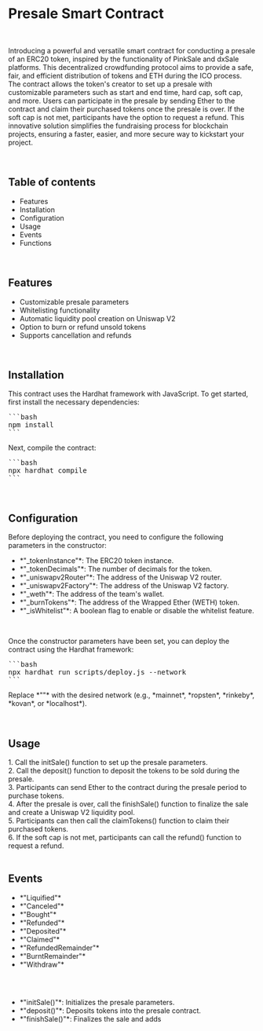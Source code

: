 
<h1>Presale Smart Contract</h1>
<br>
<p>
Introducing a powerful and versatile smart contract for conducting a presale of an ERC20 token, inspired by the functionality of PinkSale and dxSale platforms. This decentralized crowdfunding protocol aims to provide a safe, fair, and efficient distribution of tokens and ETH during the ICO process. The contract allows the token's creator to set up a presale with customizable parameters such as start and end time, hard cap, soft cap, and more. Users can participate in the presale by sending Ether to the contract and claim their purchased tokens once the presale is over. If the soft cap is not met, participants have the option to request a refund. This innovative solution simplifies the fundraising process for blockchain projects, ensuring a faster, easier, and more secure way to kickstart your project.
</p>
<br>
<h2>Table of contents</h2>
<ul>
    <li>Features</li>
    <li>Installation</li>
    <li>Configuration</li>
    <li>Usage</li>
    <li>Events</li>
    <li>Functions</li>
</ul>
<br>
<h2>Features</h2>
<ul>
    <li>Customizable presale parameters</li>
    <li>Whitelisting functionality</li>
    <li>Automatic liquidity pool creation on Uniswap V2</li>
    <li>Option to burn or refund unsold tokens</li>
    <li>Supports cancellation and refunds</li>
</ul>
<br>
<h2>Installation</h2>
<p>This contract uses the Hardhat framework with JavaScript. To get started, first install the necessary dependencies:</p>
<pre>
```bash
npm install
```
</pre>
<p>Next, compile the contract:</p>
<pre>
```bash
npx hardhat compile
```
</pre>
<br>
<h2>Configuration</h2>
<p>Before deploying the contract, you need to configure the following parameters in the constructor:</p>
<ul>
    <li>*"_tokenInstance"*: The ERC20 token instance.</li>
    <li>*"_tokenDecimals"*: The number of decimals for the token.</li>
    <li>*"_uniswapv2Router"*: The address of the Uniswap V2 router.</li>
    <li>*"_uniswapv2Factory"*: The address of the Uniswap V2 factory.</li>
    <li>*"_weth"*: The address of the team's wallet.</li>
    <li>*"_burnTokens"*: The address of the Wrapped Ether (WETH) token.</li>
    <li>*"_isWhitelist"*: A boolean flag to enable or disable the whitelist feature.</li>
</ul>
<br>
<p>Once the constructor parameters have been set, you can deploy the contract using the Hardhat framework:</p>
<pre>
```bash
npx hardhat run scripts/deploy.js --network <network_name>
```
</pre>
<p>Replace *"<network_name>"* with the desired network (e.g., *mainnet*, *ropsten*, *rinkeby*, *kovan*, or *localhost*).</p>
<br>
<h2>Usage</h2>
1. Call the initSale() function to set up the presale parameters.<br>
2. Call the deposit() function to deposit the tokens to be sold during the presale.<br>
3. Participants can send Ether to the contract during the presale period to purchase tokens.<br>
4. After the presale is over, call the finishSale() function to finalize the sale and create a Uniswap V2 liquidity pool.<br>
5. Participants can then call the claimTokens() function to claim their purchased tokens.<br>
6. If the soft cap is not met, participants can call the refund() function to request a refund.<br>
<br>
<h2>Events</h2>
<ul>
    <li>*"Liquified"*</li>
    <li>*"Canceled"*</li>
    <li>*"Bought"*</li>
    <li>*"Refunded"*</li>
    <li>*"Deposited"*</li>
    <li>*"Claimed"*</li>
    <li>*"RefundedRemainder"*</li>
    <li>*"BurntRemainder"*</li>
    <li>*"Withdraw"*</li>
</ul>
<br>
<h2></h2>
<ul>
    <li>*"initSale()"*: Initializes the presale parameters.</li>
    <li>*"deposit()"*: Deposits tokens into the presale contract.</li>
    <li>*"finishSale()"*: Finalizes the sale and adds</li>
</ul>
